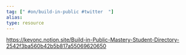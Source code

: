 ```yaml
---
tag: [" #on/build-in-public #twitter  "]
alias:
type: resource
---
```


https://kevonc.notion.site/Build-in-Public-Mastery-Student-Directory-2542f3ba560b42b5b817a55069620650
